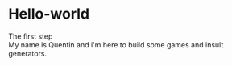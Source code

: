 # Hello-world
The first step
<br />
My name is Quentin and i'm here to build some games and insult generators.
